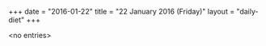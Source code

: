 +++
date = "2016-01-22"
title = "22 January 2016 (Friday)"
layout = "daily-diet"
+++


\<no entries\>
